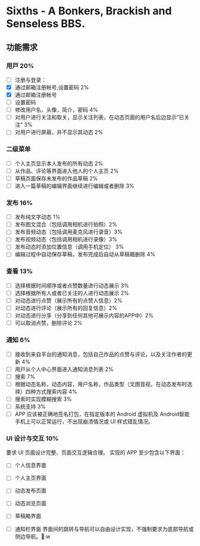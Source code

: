 
# Sixths - A Bonkers, Brackish and Senseless BBS.

## 功能需求

### ⽤⼾ 20%
- [ ] 注册与登录：
- [x] 通过邮箱注册帐号,设置密码 2%
- [x] 通过邮箱注册帐号
- [ ] 设置密码
- [ ] 修改用户名，头像，简介，密码 4%
- [ ] 对用户进行关注和取关，显示关注列表，在动态页面的用户名后边显示“已关注” 3%
- [ ] 对用户进行屏蔽，并不显示其动态 2%

### 二级菜单

- [ ] 个人主页显示本人发布的所有动态 2%
- [ ] 从作品、评论等界⾯进⼊他⼈的个人主⻚ 2%
- [ ] 草稿页面保存未发布的作品草稿 2%
- [ ] 进⼊⼀篇草稿的编辑界⾯继续进行编辑或者删除 3%

### 发布 16%
- [ ] 发布纯文字动态 1%
- [ ] 发布图文混合（包括调用相机进行拍照）2%
- [ ] 发布音频动态（包括调用麦克风进行录音）3%
- [ ] 发布视频动态（包括调用相机进行录像）3%
- [ ] 发布动态时添加位置信息（调用手机定位） 3%
- [ ] 编辑过程中⾃动保存草稿，发布完成后自动从草稿箱删除 4%

### 查看 13%
- [ ] 选择根据时间顺序或者点赞数量进行动态展示 3%
- [ ] 选择根据所有人或者已关注的人进行动态展示 2%
- [ ] 对动态进行点赞（展示所有的点赞人信息）2%
- [ ] 对动态进行评论（展示所有的回复信息）2%
- [ ] 对动态进行分享（分享到任何其他可展示内容的APP中）2%
- [ ] 可以取消点赞，删除评论 2%

### 通知 6%
- [ ] 接收到来⾃平台的通知消息，包括⾃⼰作品的点赞与评论，以及关注作者的更新 4%
- [ ] ⽤⼾从个⼈中⼼界⾯进⼊通知消息列表 2%
- [ ] 搜索 7%
- [ ] 根据动态名称，动态内容，用户名称，作品类型（文图音视，在动态发布时选择）四种方式搜索内容 4%
- [ ] 搜索时实现模糊搜索 3%
- [ ] 系统支持 3%
- [ ] APP 应该被正确地签名打包，在指定版本的 Android 虚拟机及 Android智能手机上可以正常运行，不出现崩溃情况或 UI 样式错乱情况。
 
### UI 设计与交互 10%
要求 UI 页面设计完整、页面交互逻辑合理。 实现的 APP 至少包含以下界面：
- [ ] 个人信息界面
- [ ] 个人主页界面
- [ ] 动态发布页面
- [ ] 动态浏览页面
- [ ] 草稿箱界面
- [ ] 通知栏界面
界面间的跳转与导航可以自由设计实现，不强制要求为底部导航或侧边导航。:w

